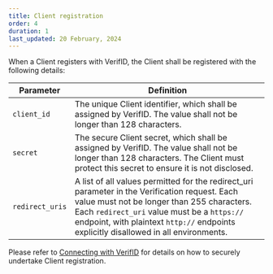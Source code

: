 ```yaml
---
title: Client registration
order: 4
duration: 1
last_updated: 20 February, 2024
---
```


When a Client registers with VerifID, the Client shall be registered with the following details:

<table class="table">
  <thead>
    <tr>
      <th style="width:20%">Parameter</th>
      <th>Definition</th>
    </tr>
  </thead>
  <tbody>
    <tr>
      <td><code>client_id</code></td>
      <td>The unique Client identifier, which shall be assigned by VerifID. The value shall not be longer than 128 characters.</td>
    </tr>
    <tr>
      <td><code>secret</code></td>
      <td>The secure Client secret, which shall be assigned by VerifID. The value shall not be longer than 128 characters. The Client must protect this secret to ensure it is not disclosed.</td>
    </tr>
    <tr>
      <td><code>redirect_uris</code></td>
      <td>A list of all values permitted for the redirect_uri parameter in the Verification request. Each value must 
not be longer than 255 characters. Each <code>redirect_uri</code> value must be a <code>https://</code> endpoint, 
with plaintext <code>http://</code> endpoints explicitly disallowed in all environments.</td>
    </tr>
  </tbody>
</table>

Please refer to [Connecting with VerifID](/connect-with-verifid/02-connect-verifid-service) for details on how to securely undertake Client registration.

